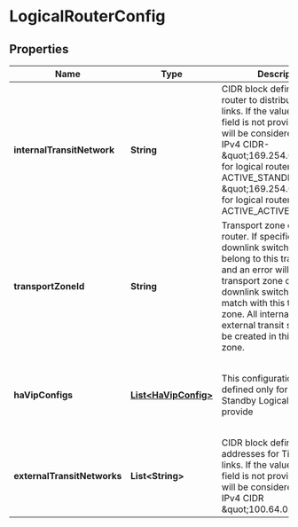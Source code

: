 # LogicalRouterConfig

## Properties
Name | Type | Description | Notes
------------ | ------------- | ------------- | -------------
**internalTransitNetwork** | **String** | CIDR block defining service router to distributed router links. If the value for this field is not provided, then it will be considered as default IPv4 CIDR- \&quot;169.254.0.0/28\&quot; for logical router with ACTIVE_STANDBY HA mode \&quot;169.254.0.0/24\&quot; for logical router with ACTIVE_ACTIVE HA mode  |  [optional]
**transportZoneId** | **String** | Transport zone of the logical router. If specified then all downlink switches should belong to this transport zone and an error will be thrown if transport zone of the downlink switch doesn&#x27;t match with this transport zone. All internal and external transit switches will be created in this transport zone. |  [optional]
**haVipConfigs** | [**List&lt;HaVipConfig&gt;**](HaVipConfig.md) | This configuration can be defined only for Active-Standby LogicalRouter to provide | redundancy. For mulitple uplink ports, multiple HaVipConfigs must be defined | and each config will pair exactly two uplink ports. The VIP will move and will | always be owned by the Active node. Note - when HaVipConfig[s] are defined, | configuring dynamic-routing is disallowed. |  [optional]
**externalTransitNetworks** | **List&lt;String&gt;** | CIDR block defining addresses for Tier0 to Tier1 links. If the value for this field is not provided, then it will be considered as default IPv4 CIDR \&quot;100.64.0.0/16\&quot;  |  [optional]

